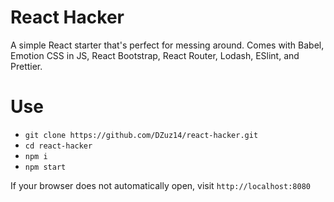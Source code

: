 # React Hacker

A simple React starter that's perfect for messing around. Comes with Babel, Emotion CSS in JS, React Bootstrap, React Router, Lodash, ESlint, and Prettier.

# Use

- `git clone https://github.com/DZuz14/react-hacker.git`
- `cd react-hacker`
- `npm i`
- `npm start`

If your browser does not automatically open, visit `http://localhost:8080`

